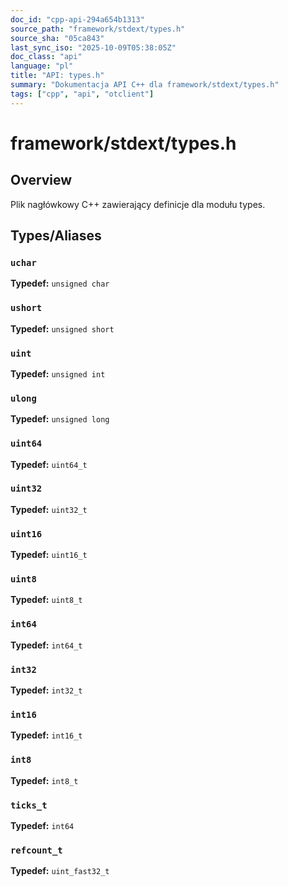 ```yaml
---
doc_id: "cpp-api-294a654b1313"
source_path: "framework/stdext/types.h"
source_sha: "05ca843"
last_sync_iso: "2025-10-09T05:38:05Z"
doc_class: "api"
language: "pl"
title: "API: types.h"
summary: "Dokumentacja API C++ dla framework/stdext/types.h"
tags: ["cpp", "api", "otclient"]
---
```


# framework/stdext/types.h

## Overview

Plik nagłówkowy C++ zawierający definicje dla modułu types.

## Types/Aliases

### `uchar`

**Typedef:** `unsigned char`

### `ushort`

**Typedef:** `unsigned short`

### `uint`

**Typedef:** `unsigned int`

### `ulong`

**Typedef:** `unsigned long`

### `uint64`

**Typedef:** `uint64_t`

### `uint32`

**Typedef:** `uint32_t`

### `uint16`

**Typedef:** `uint16_t`

### `uint8`

**Typedef:** `uint8_t`

### `int64`

**Typedef:** `int64_t`

### `int32`

**Typedef:** `int32_t`

### `int16`

**Typedef:** `int16_t`

### `int8`

**Typedef:** `int8_t`

### `ticks_t`

**Typedef:** `int64`

### `refcount_t`

**Typedef:** `uint_fast32_t`
